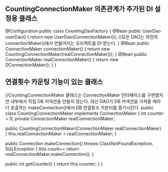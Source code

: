## CountingConnectionMaker 의존관계가 추가된 DI 설정용 클래스

@Configuration
public class CountingDaoFactory {
  @Bean
  public UserDao userDao() {
    return new UserDao(ConnectionMaker());  //모든 DAO는 여전히 connectionMaker()에서 만들어지는 오브젝트를 DI 받는다.
  }
  @Bean
  public ConnectionMaker connectionMaker() {
    return new CountingConnectionMaker(realConnectionMaker());
  }
  @Bean
  public ConnectionMaker realConnectionMaker() {
    return new DConnectionMaker();
  }
}

## 연결횟수 카운팅 기능이 있는 클래스
//CountingConnectionMaker 클래스는 ConnectionMaker 인터페이스를 구현했지만 내부에서 직접 DB 커넥션을 만들지 않는다. 대신 DAO가 DB 커넥션을 가져올 때마다 호출하는 makeConnection()에서 DB 연결횟수 카운터를 증가시킨다.
public class CountingConnectionMaker implements ConnectionMaker {
  int counter = 0;
  private ConnectionMaker realConnectionMaker;

  public CountingConnectionMaker(ConnectionMaker realConnectionMaker) {
    this.realConnectionMaker = realConnectionMaker;
  }

  public Connection makeConnection() throws ClassNotFoundException, SQLException {
    this.count++
    return realConnectionMaker.makeConnection();
  }

  public int getCounter() {
    return this.counter;
  }
}
